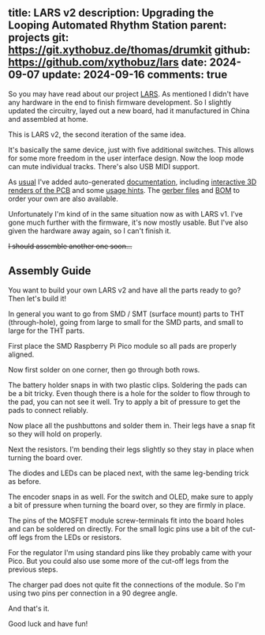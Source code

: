 title: LARS v2
description: Upgrading the Looping Automated Rhythm Station
parent: projects
git: https://git.xythobuz.de/thomas/drumkit
github: https://github.com/xythobuz/lars
date: 2024-09-07
update: 2024-09-16
comments: true
---

So you may have read about our project [LARS](lars.html).
As mentioned I didn't have any hardware in the end to finish firmware development.
So I slightly updated the circuitry, layed out a new board, had it manufactured in China and assembled at home.

This is LARS v2, the second iteration of the same idea.

<!--%
lightgallery([
    [ "img/lars_v2_1.jpg", "LARS v2" ],
    [ "img/lars2_midi.mp4", "video/mp4", "", "", "LARS v2 playing MIDI example file" ],
])
%-->

It's basically the same device, just with five additional switches.
This allows for some more freedom in the user interface design.
Now the loop mode can mute individual tracks.
There's also USB MIDI support.

<!--%
lightgallery([
    [ "img/lars2_parts.jpg", "LARS v2 PCBs and parts" ],
    [ "img/lars_loop_controls.jpg", "LARS Loop Station controls" ],
])
%-->

As [usual](2024_05_05_auto_project_docs.html) I've added auto-generated [documentation](https://xythobuz.github.io/lars/), including [interactive 3D renders of the PCB](https://xythobuz.github.io/lars/pcb2_pcb.html) and some [usage hints](https://xythobuz.github.io/lars/usage.html).
The [gerber files](https://xythobuz.github.io/lars/plot/fab_pcb2.zip) and [BOM](https://xythobuz.github.io/lars/pcb2.html) to order your own are also available.

Unfortunately I'm kind of in the same situation now as with LARS v1.
I've gone much further with the firmware, it's now mostly usable.
But I've also given the hardware away again, so I can't finish it.

<s>I should assemble another one soon...</s>

## Assembly Guide

You want to build your own LARS v2 and have all the parts ready to go?
Then let's build it!

In general you want to go from SMD / SMT (surface mount) parts to THT (through-hole), going from large to small for the SMD parts, and small to large for the THT parts.

First place the SMD Raspberry Pi Pico module so all pads are properly aligned.

<!--%
lightgallery([
    [ "img/lars_v2_assembly_1.jpg", "Empty PCB" ],
    [ "img/lars_v2_assembly_2.jpg", "Pico placed" ],
])
%-->

Now first solder on one corner, then go through both rows.

<!--%
lightgallery([
    [ "img/lars_v2_assembly_3.jpg", "First Pico corner soldered" ],
    [ "img/lars_v2_assembly_4.jpg", "One Pico row soldered" ],
    [ "img/lars_v2_assembly_5.jpg", "Pico soldering finished" ],
])
%-->

The battery holder snaps in with two plastic clips.
Soldering the pads can be a bit tricky.
Even though there is a hole for the solder to flow through to the pad, you can not see it well.
Try to apply a bit of pressure to get the pads to connect reliably.

<!--%
lightgallery([
    [ "img/lars_v2_assembly_6.jpg", "Battery holder snapped in" ],
    [ "img/lars_v2_assembly_7.jpg", "Battery holder soldered on" ],
])
%-->

Now place all the pushbuttons and solder them in.
Their legs have a snap fit so they will hold on properly.

<!--%
lightgallery([
    [ "img/lars_v2_assembly_8.jpg", "Pushbuttons placed" ],
    [ "img/lars_v2_assembly_9.jpg", "Buttons soldered" ],
])
%-->

Next the resistors.
I'm bending their legs slightly so they stay in place when turning the board over.

<!--%
lightgallery([
    [ "img/lars_v2_assembly_10.jpg", "LED resistors placed" ],
    [ "img/lars_v2_assembly_11.jpg", "LED resistor legs bent" ],
    [ "img/lars_v2_assembly_12.jpg", "LED resistors soldered in" ],
    [ "img/lars_v2_assembly_13.jpg", "Voltage divider resistors done" ],
])
%-->

The diodes and LEDs can be placed next, with the same leg-bending trick as before.

<!--%
lightgallery([
    [ "img/lars_v2_assembly_14.jpg", "Diodes in place" ],
    [ "img/lars_v2_assembly_15.jpg", "LEDs placed" ],
])
%-->

The encoder snaps in as well.
For the switch and OLED, make sure to apply a bit of pressure when turning the board over, so they are firmly in place.

<!--%
lightgallery([
    [ "img/lars_v2_assembly_16.jpg", "Switch, encoder and OLED placed" ],
    [ "img/lars_v2_assembly_17.jpg", "Switch, encoder and OLED soldered" ],
])
%-->

The pins of the MOSFET module screw-terminals fit into the board holes and can be soldered on directly.
For the small logic pins use a bit of the cut-off legs from the LEDs or resistors.

<!--%
lightgallery([
    [ "img/lars_v2_assembly_18.jpg", "MOSFETs in place, top" ],
    [ "img/lars_v2_assembly_19.jpg", "MOSFETS in place, bottom" ],
    [ "img/lars_v2_assembly_20.jpg", "MOSFET terminals soldered" ],
    [ "img/lars_v2_assembly_21.jpg", "MOSFET logic pins soldered" ],
])
%-->

For the regulator I'm using standard pins like they probably came with your Pico.
But you could also use some more of the cut-off legs from the previous steps.

<!--%
lightgallery([
    [ "img/lars_v2_assembly_22.jpg", "Regulator pins prepared" ],
    [ "img/lars_v2_assembly_23.jpg", "Regulator in place" ],
    [ "img/lars_v2_assembly_24.jpg", "Regulators soldered, top" ],
    [ "img/lars_v2_assembly_25.jpg", "Regulators soldered, bottom" ],
])
%-->

The charger pad does not quite fit the connections of the module.
So I'm using two pins per connection in a 90 degree angle.

<!--%
lightgallery([
    [ "img/lars_v2_assembly_26.jpg", "Charger pins prepared" ],
    [ "img/lars_v2_assembly_27.jpg", "Charger module prepared" ],
])
%-->

And that's it.

<!--%
lightgallery([
    [ "img/lars_v2_assembly_28.jpg", "Finished board" ],
])
%-->

Good luck and have fun!
